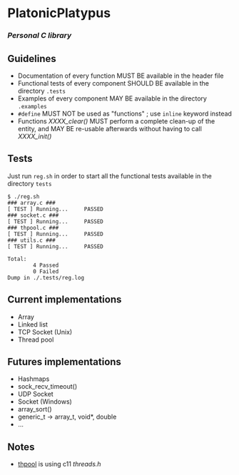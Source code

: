 # PlatonicPlatypus
### _Personal C library_

## Guidelines
* Documentation of every function MUST BE available in the header file
* Functional tests of every component SHOULD BE available in the directory `.tests`
* Examples of every component MAY BE available in the directory `.examples`
* `#define` MUST NOT be used as "functions" ; use `inline` keyword instead
* Functions _XXXX\_clear()_ MUST perform a complete clean-up of the entity, and MAY BE re-usable afterwards without having to call _XXXX\_init()_

## Tests
Just run `reg.sh` in order to start all the functional tests available in the directory `tests`

```
$ ./reg.sh
### array.c ###
[ TEST ] Running...     PASSED
### socket.c ###
[ TEST ] Running...     PASSED
### thpool.c ###
[ TEST ] Running...     PASSED
### utils.c ###
[ TEST ] Running...     PASSED

Total:
        4 Passed
        0 Failed
Dump in ./.tests/reg.log
```

## Current implementations
* Array
* Linked list
* TCP Socket (Unix)
* Thread pool

## Futures implementations
* Hashmaps
* sock_recv_timeout()
* UDP Socket
* Socket (Windows)
* array_sort()
* generic_t -> array_t, void*, double
* ...

## Notes
* [thpool](./thpool) is using c11 _threads.h_
